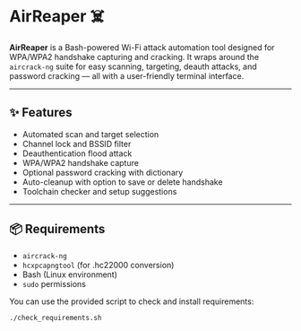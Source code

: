 # AirReaper ☠️

**AirReaper** is a Bash-powered Wi-Fi attack automation tool designed for WPA/WPA2 handshake capturing and cracking. It wraps around the `aircrack-ng` suite for easy scanning, targeting, deauth attacks, and password cracking — all with a user-friendly terminal interface.

---

## ✨ Features

- Automated scan and target selection
- Channel lock and BSSID filter
- Deauthentication flood attack
- WPA/WPA2 handshake capture
- Optional password cracking with dictionary
- Auto-cleanup with option to save or delete handshake
- Toolchain checker and setup suggestions

---

## 📦 Requirements

- `aircrack-ng`
- `hcxpcapngtool` (for .hc22000 conversion)
- Bash (Linux environment)
- `sudo` permissions

You can use the provided script to check and install requirements:

```bash
./check_requirements.sh
